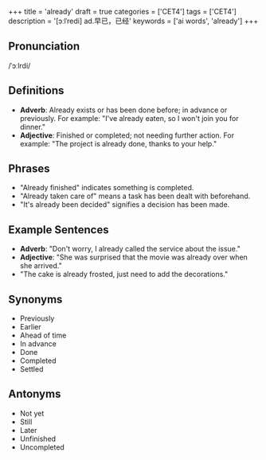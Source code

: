 +++
title = 'already'
draft = true
categories = ['CET4']
tags = ['CET4']
description = '[ɔːlˈredi] ad.早已，已经'
keywords = ['ai words', 'already']
+++

## Pronunciation
/ˈɔːlrdi/

## Definitions
- **Adverb**: Already exists or has been done before; in advance or previously. For example: "I've already eaten, so I won't join you for dinner."
- **Adjective**: Finished or completed; not needing further action. For example: "The project is already done, thanks to your help."

## Phrases
- "Already finished" indicates something is completed.
- "Already taken care of" means a task has been dealt with beforehand.
- "It's already been decided" signifies a decision has been made.

## Example Sentences
- **Adverb**: "Don't worry, I already called the service about the issue."
- **Adjective**: "She was surprised that the movie was already over when she arrived."
- "The cake is already frosted, just need to add the decorations."

## Synonyms
- Previously
- Earlier
- Ahead of time
- In advance
- Done
- Completed
- Settled

## Antonyms
- Not yet
- Still
- Later
- Unfinished
- Uncompleted
